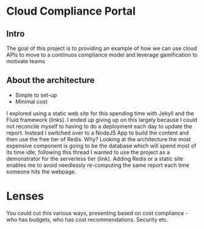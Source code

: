 # Cloud Compliance Portal

## Intro ##
The goal of this project is to providing an example of how we can use cloud APIs to move to a continuos compliance model and leverage gamification to motivate teams

## About the architecture ##

- Simple to set-up
- Minimal cost

I explored <add link> using a static web site for this spending time with Jekyll and the Fluid framework (links).  I ended up giving up on this largely because I could not reconcile myself to having to do a deployment each day to update the report.  Instead I switched over to a NodeJS App to build the content and then use the free tier of Redis.  Why?  Looking at the architecture the most expensive component is going to be the database which will spend most of its time idle, following this thread I wanted to use the project as a demonstrator for the serverless tier (link).  Adding Redis or a static site enables me to avoid needlessly re-computing the same report each time someone hits the webpage.

# Lenses #

You could cut this various ways, presenting based on cost compliance - who has budgets, who has cost recommendations. Security etc.


